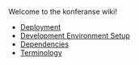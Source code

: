 Welcome to the konferanse wiki!
* [Deployment](wiki/Deployment)
* [Development Environment Setup](wiki/Development-Environment-Setup)
* [Dependencies](wiki/Dependencies)
* [Terminology](wiki/Terminology)
